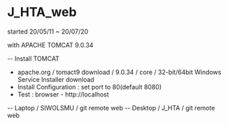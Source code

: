 # J_HTA_web

started 20/05/11 ~ 20/07/20

with APACHE TOMCAT 9.0.34

-- Install TOMCAT
- apache.org / tomact9 download / 9.0.34 / core / 32-bit/64bit Windows Service Installer download
- Install Configuration : set port to 80(default 8080)
- Test : browser - http://localhost

-- Laptop / SIWOLSMU / git remote web
-- Desktop / J_HTA / git remote web
